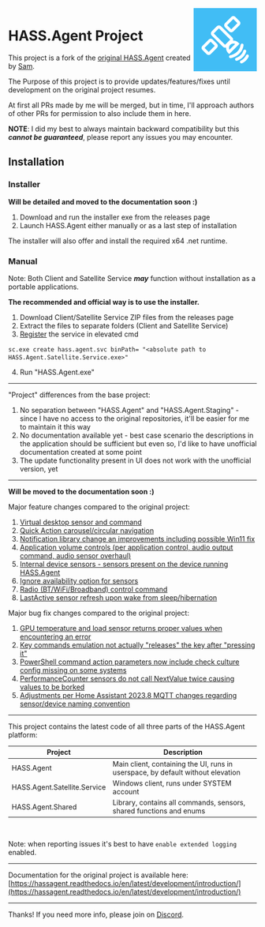 <a href="https://github.com/LAB02-Research/HASS.Agent/">
    <img src="https://raw.githubusercontent.com/LAB02-Research/HASS.Agent/main/images/logo_128.png" alt="HASS.Agent logo" title="HASS.Agent" align="right" height="128" /></a>

# HASS.Agent Project

This project is a fork of the [original HASS.Agent](https://github.com/LAB02-Research/HASS.Agent) created by [Sam](https://github.com/LAB02-Research).

The Purpose of this project is to provide updates/features/fixes until development on the original project resumes.

At first all PRs made by me will be merged, but in time, I'll approach authors of other PRs for permission to also include them in here.

**NOTE**: I did my best to always maintain backward compatibility but this ***cannot be guaranteed***, please report any issues you may encounter.

## Installation

### Installer

**Will be detailed and moved to the documentation soon :)**

1. Download and run the installer exe from the releases page
2. Launch HASS.Agent either manually or as a last step of installation

The installer will also offer and install the required x64 .net runtime. 

### Manual

Note: Both Client and Satellite Service ***may*** function without installation as a portable applications.

**The recommended and official way is to use the installer.**

1. Download Client/Satellite Service ZIP files from the releases page
2. Extract the files to separate folders (Client and Satellite Service)
3. [Register](https://learn.microsoft.com/en-us/windows-server/administration/windows-commands/sc-create) the service in elevated cmd
```
sc.exe create hass.agent.svc binPath= "<absolute path to HASS.Agent.Satellite.Service.exe>"
```
4. Run "HASS.Agent.exe"

----

"Project" differences from the base project:
1. No separation between "HASS.Agent" and "HASS.Agent.Staging" - since I have no access to the original repositories, it'll be easier for me to maintain it this way
2. No documentation available yet - best case scenario the descriptions in the application should be sufficient but even so, I'd like to have unofficial documentation created at some point
3. The update functionality present in UI does not work with the unofficial version, yet

----

**Will be moved to the documentation soon :)**

Major feature changes compared to the original project:
1. [Virtual desktop sensor and command](https://github.com/LAB02-Research/HASS.Agent.Staging/pull/12)
2. [Quick Action carousel/circular navigation](https://github.com/LAB02-Research/HASS.Agent.Staging/pull/15)
3. [Notification library change an improvements including possible Win11 fix](https://github.com/LAB02-Research/HASS.Agent.Staging/pull/18)
4. [Application volume controls (per application control, audio output command, audio sensor overhaul)](https://github.com/LAB02-Research/HASS.Agent.Staging/pull/19)
5. [Internal device sensors - sensors present on the device running HASS.Agent](https://github.com/LAB02-Research/HASS.Agent.Staging/pull/21)
6. [Ignore availability option for sensors](https://github.com/LAB02-Research/HASS.Agent.Staging/pull/22)
6. [Radio (BT/WiFi/Broadband) control command](https://github.com/LAB02-Research/HASS.Agent.Staging/pull/23)
7. [LastActive sensor refresh upon wake from sleep/hibernation](https://github.com/LAB02-Research/HASS.Agent.Staging/pull/9)

Major bug fix changes compared to the original project:
1. [GPU temperature and load sensor returns proper values when encountering an error](https://github.com/LAB02-Research/HASS.Agent.Staging/pull/10)
2. [Key commands emulation not actually "releases" the key after "pressing it"](https://github.com/LAB02-Research/HASS.Agent.Staging/pull/13)
3. [PowerShell command action parameters now include check culture config missing on some systems](https://github.com/LAB02-Research/HASS.Agent.Staging/pull/14)
4. [PerformanceCounter sensors do not call NextValue twice causing values to be borked](https://github.com/LAB02-Research/HASS.Agent.Staging/pull/16)
5. [Adjustments per Home Assistant 2023.8 MQTT changes regarding sensor/device naming convention](https://github.com/LAB02-Research/HASS.Agent.Staging/pull/20)

----

This project contains the latest code of all three parts of the HASS.Agent platform:


| Project | Description |
|---|---|
| HASS.Agent | Main client, containing the UI, runs in userspace, by default without elevation |
| HASS.Agent.Satellite.Service | Windows client, runs under SYSTEM account |
| HASS.Agent.Shared | Library, contains all commands, sensors, shared functions and enums |

<br/>


Note: when reporting issues it's best to have `enable extended logging` enabled.

----

Documentation for the original project is available here: [https://hassagent.readthedocs.io/en/latest/development/introduction/](https://hassagent.readthedocs.io/en/latest/development/introduction/)

----

Thanks! If you need more info, please join on [Discord](https://discord.gg/nMvqzwrVBU).
